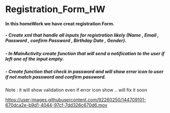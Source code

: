 # Registration_Form_HW

#### In this homeWork we have creat registration Form.

##### - Create xml that handle all inputs for registration likely (Name , Email , Password , confirm Password , Birthday Date , Gender).

##### - In MainActivity create function that will send a notification to the user if left one of the input empty.

##### - Create function that check in password and will show error icon to user if not match password and confirm password.

Note : it will show validation even if error icon show .. will fix it soon


https://user-images.githubusercontent.com/92260250/144709101-670dca2e-b9d1-4044-97cf-7dd326c670d6.mov
